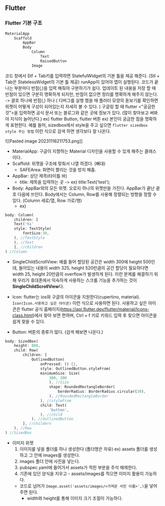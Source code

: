 ## Flutter

### Flutter 기본 구조
```Dart
MaterialApp
	Scaffold
		AppBar
		Body
			Column
				Text
				RaisedButton
			Image
```
코드 창에서 Stf + Tab키를 입력하면 StatefulWidget의 기본 틀을 제공 해준다.
(Stl + Tab은 StatelessWidget의 기본 틀 제공)
runApp이 있어야 앱이 실행된다.
코드가 끝나는 부분마다 반점(,)을 입력 해줘야 구분하기가 쉽다. 업데이트 된 내용을 저장 할 때 반점이 있으면 구분히 명확하게 되지만, 반점이 없으면 정리를 명확하게 해주지 않는다.
-> 괄호 하나에 반점(,) 하나
(
디버그를 실행 했을 때 플러터 모양의 돋보기를 확인하면 위젯이 어떻게 구성이 되어있는지 자세히 볼 수 있다.
)
구글링 할 때 flutter <"궁금한 것">을 입력하면 공식 문서 또는 블로그와 같은 곳에 정보가 있다.
(많이 찾아보고 써봐야 지식이 늘어난다.)
ex) flutter Button, flutter 버튼
ex) 본인이 궁금한 점을 명확하게 표현한다. 예를 들어, sizedbox에서 style을 주고 싶으면 `flutter sizedbox style 주는 방법` 이런 식으로 검색 하면 생각보다 잘 나온다.  

![[Pasted image 20231116211753.png]]
- MaterialApp: 구글이 지향하는 Material 디자인을 사용할 수 있게 해주는 클래스이다.
- Scaffold: 위젯을 구조에 맞춰서 나열 하겠다. (뼈대)
	- SAFEArea: 화면이 짤리는 것을 방지 해줌.
- AppBar: 상단 제목(타이틀 바)
	- title: 제목을 입력하는 곳
	  -> ex) title:Text('test');
- Body: AppBar외의 모든 위젯. 오로지 하나의 위젯만을 가진다.
  AppBar가 끝난 괄호 다음에 쓰인다.
  Body에서는 Column, Row를 사용해 정렬되는 방향을 정할 수 있다. (Column 세로/열, Row 가로/행)
	- ex) 
```Dart
body: Column(
	children: [
	Text('hi'
	style: TextStyle(
		fontSize:30,
	), //TextStyle
	), //Text
	], //children
) //Column
```
- SingleChildScrollView: 예를 들어 할당된 공간은 width 300에 height 500인데, 들어있는 내용이 width 325, height 520만큼의 공간 할당이 필요하다면 width 25, height 20만큼의 overflow가 발생하게 된다. 이런 문제를 해결하기 위해 우리가 휴대폰에서 익숙하게 사용하는 스크롤 기능을 추가하는 것이 **SingleChildScrollView**다. 

- Icon: flutter는 ios와 구글의 아이콘을 지원한다(cupertino, material). `Icon(Icon.사용하고 싶은 아이콘)` 이런 식으로 사용하면 된다.  사용하고 싶은 아이콘은 flutter 공식 홈페이지(https://api.flutter.dev/flutter/material/Icons-class.html)에서 찾아 보면 편하며, Ctrl + f 키로 키워드 입력 후 찾으면 아이콘을 쉽게 찾을 수 있다.

- Button: 버튼의 종류가 많다. (검색 해보면 나온다.)
```Dart
body: SizedBox(
	height: 800,
	child: Row(
		children: [
			OutlinedButton(
				onPressed: () {},
				style: OutlinedButton.styleFrom(
				minimumSize: Size(
					300, 300
					), //Size
					shape: RoundedRectangleBorder(
						borderRadius: BorderRadius.circular(30),
					), //RoundedRectangleBorder
				), //styleFrom
				child: Text(
					'button',
				), //child
			), //OutlinedButton
		], //childern
	), //Row
) //SizedBox
```

- 이미지 위젯
	1. 이미지를 넣을 폴더를 하나 생성한다 (폴더명은 자유)
	  ex) assets 폴더를 생성하고 그 안에 images를 생성한다.
	 2. images 폴더 안에 사진을 넣는다.
	 3. pubspec.yaml에 들어가서 assets가 적힌 부분을 주석 해제한다.
	 4. 기존에 있던 양식을 지우고 - assets/images를 적으면 이미지 활용이 가능하다.
	- 코드로 넘어가 `Image.asset('assets/images/<가져온 사진 이름>',)`을 넣어주면 된다.
		- width와 height를 통해 이미지 크기 조절이 가능하다.

